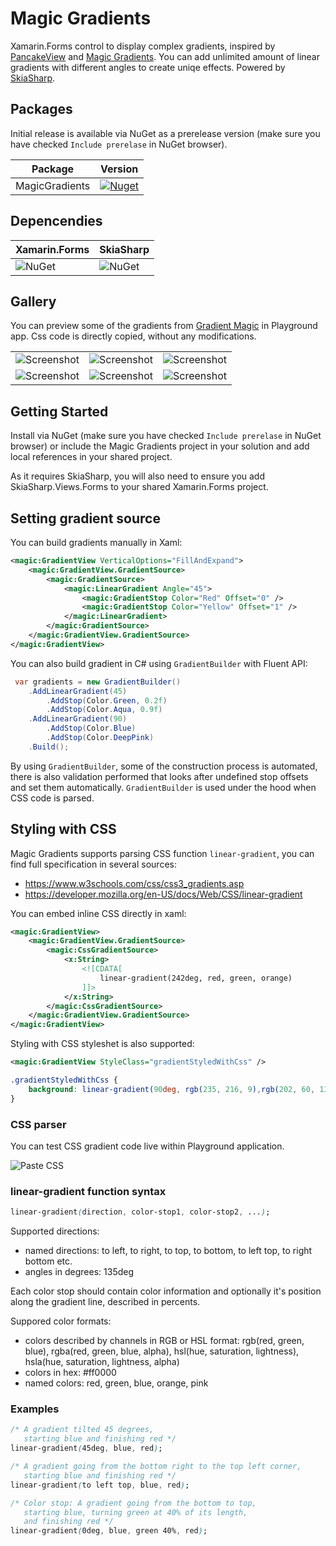 # Magic Gradients

Xamarin.Forms control to display complex gradients, inspired by [PancakeView](https://github.com/sthewissen/Xamarin.Forms.PancakeView) and [Magic Gradients](https://www.gradientmagic.com/). You can add unlimited amount of linear gradients with different angles to create uniqe effects. Powered by [SkiaSharp](https://github.com/mono/SkiaSharp).

## Packages

Initial release is available via NuGet as a prerelease version (make sure you have checked `Include prerelase` in NuGet browser).

| Package | Version |
|---|---|
| MagicGradients |[![Nuget](https://img.shields.io/nuget/vpre/MagicGradients)](https://www.nuget.org/packages/MagicGradients)|

## Depencendies

Xamarin.Forms | SkiaSharp
---|---|
![NuGet](https://img.shields.io/badge/Xamarin.Forms-v4.2.848062-green) | ![NuGet](https://img.shields.io/badge/SkiaSharp-v1.68.0-blue)

## Gallery

You can preview some of the gradients from [Gradient Magic](https://www.gradientmagic.com/) in Playground app. Css code is directly copied, without any modifications.

| | | |
|-|-|-|
|![Screenshot](https://raw.githubusercontent.com/mgierlasinski/MagicGradients/master/Assets/Gallery/Gallery-1.png)|![Screenshot](https://raw.githubusercontent.com/mgierlasinski/MagicGradients/master/Assets/Gallery/Gallery-2.png)|![Screenshot](https://raw.githubusercontent.com/mgierlasinski/MagicGradients/master/Assets/Gallery/Gallery-3.png)|
|![Screenshot](https://raw.githubusercontent.com/mgierlasinski/MagicGradients/master/Assets/Gallery/Gallery-4.png)|![Screenshot](https://raw.githubusercontent.com/mgierlasinski/MagicGradients/master/Assets/Gallery/Gallery-5.png)|![Screenshot](https://raw.githubusercontent.com/mgierlasinski/MagicGradients/master/Assets/Gallery/Gallery-6.png)|

## Getting Started

Install via NuGet (make sure you have checked `Include prerelase` in NuGet browser) or include the Magic Gradients project in your solution and add local references in your shared project.

As it requires SkiaSharp, you will also need to ensure you add SkiaSharp.Views.Forms to your shared Xamarin.Forms project. 

## Setting gradient source

You can build gradients manually in Xaml:

``` xml
<magic:GradientView VerticalOptions="FillAndExpand">
    <magic:GradientView.GradientSource>
        <magic:GradientSource>
            <magic:LinearGradient Angle="45">
                <magic:GradientStop Color="Red" Offset="0" />
                <magic:GradientStop Color="Yellow" Offset="1" />
            </magic:LinearGradient>
        </magic:GradientSource>
    </magic:GradientView.GradientSource>
</magic:GradientView>
```

You can also build gradient in C# using `GradientBuilder` with Fluent API:

``` c#
 var gradients = new GradientBuilder()
    .AddLinearGradient(45)
        .AddStop(Color.Green, 0.2f)
        .AddStop(Color.Aqua, 0.9f)
    .AddLinearGradient(90)
        .AddStop(Color.Blue)
        .AddStop(Color.DeepPink)
    .Build();
```

By using `GradientBuilder`, some of the construction process is automated, there is also validation performed that looks after undefined stop offsets and set them automatically. `GradientBuilder` is used under the hood when CSS code is parsed.

## Styling with CSS

Magic Gradients supports parsing CSS function `linear-gradient`, you can find full specification in several sources:

- https://www.w3schools.com/css/css3_gradients.asp
- https://developer.mozilla.org/en-US/docs/Web/CSS/linear-gradient

You can embed inline CSS directly in xaml:

``` xml
<magic:GradientView>
    <magic:GradientView.GradientSource>
        <magic:CssGradientSource>
            <x:String>
                <![CDATA[
                    linear-gradient(242deg, red, green, orange)
                ]]>
            </x:String>
        </magic:CssGradientSource>
    </magic:GradientView.GradientSource>
</magic:GradientView>
```

Styling with CSS styleshet is also supported:

``` xml
<magic:GradientView StyleClass="gradientStyledWithCss" />
```

``` css
.gradientStyledWithCss {
    background: linear-gradient(90deg, rgb(235, 216, 9),rgb(202, 60, 134));
}
```

### CSS parser

You can test CSS gradient code live within Playground application.

![Paste CSS](https://raw.githubusercontent.com/mgierlasinski/MagicGradients/master/Assets/paste-css.gif)

### linear-gradient function syntax

``` css
linear-gradient(direction, color-stop1, color-stop2, ...);
```

Supported directions:
- named directions: to left, to right, to top, to bottom, to left top, to right bottom etc.
- angles in degrees: 135deg

Each color stop should contain color information and optionally it's position along the gradient line, described in percents.

Suppored color formats:
- colors described by channels in RGB or HSL format: rgb(red, green, blue), rgba(red, green, blue, alpha), hsl(hue, saturation, lightness), hsla(hue, saturation, lightness, alpha)
- colors in hex: #ff0000
- named colors: red, green, blue, orange, pink

### Examples

``` css
/* A gradient tilted 45 degrees,
   starting blue and finishing red */
linear-gradient(45deg, blue, red);

/* A gradient going from the bottom right to the top left corner,
   starting blue and finishing red */
linear-gradient(to left top, blue, red);

/* Color stop: A gradient going from the bottom to top,
   starting blue, turning green at 40% of its length,
   and finishing red */
linear-gradient(0deg, blue, green 40%, red);
```
